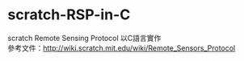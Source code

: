 scratch-RSP-in-C
================

scratch Remote Sensing Protocol 以C語言實作<br/>
參考文件：http://wiki.scratch.mit.edu/wiki/Remote_Sensors_Protocol
